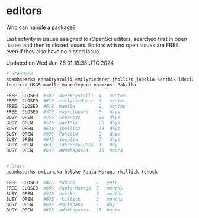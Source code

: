 # editors

Who can handle a package?

Last activity in issues assigned to rOpenSci editors, searched first in open
issues and then in closed issues. Editors with no open issues are FREE, even if
they also have no closed issue.


Updated on Wed Jun 26 01:18:35 UTC 2024

```bash
# Standard
adamhsparks annakrystalli emilyriederer jhollist jooolia karthik ldecicco
ldecicco-USGS maelle maurolepore noamross Pakillo

FREE  CLOSED  #502  annakrystalli  4   months
FREE  CLOSED  #619  emilyriederer  3   months
FREE  CLOSED  #618  maelle         2   months
FREE  CLOSED  #572  maurolepore    5   days
BUSY  OPEN    #556  noamross       28  days
BUSY  OPEN    #575  karthik        28  days
BUSY  OPEN    #636  jhollist       13  days
BUSY  OPEN    #599  Pakillo        9   days
BUSY  OPEN    #645  jooolia        7   days
BUSY  OPEN    #637  ldecicco-USGS  1   day
BUSY  OPEN    #633  adamhsparks    15  hours


# Stats
adamhsparks emitanaka helske Paula-Moraga rkillick tdhock

FREE  CLOSED  #475  tdhock        1   year
FREE  CLOSED  #603  Paula-Moraga  3   months
BUSY  OPEN    #546  helske        3   months
BUSY  OPEN    #626  rkillick      3   months
BUSY  OPEN    #632  emitanaka     1   day
BUSY  OPEN    #633  adamhsparks   15  hours
```
